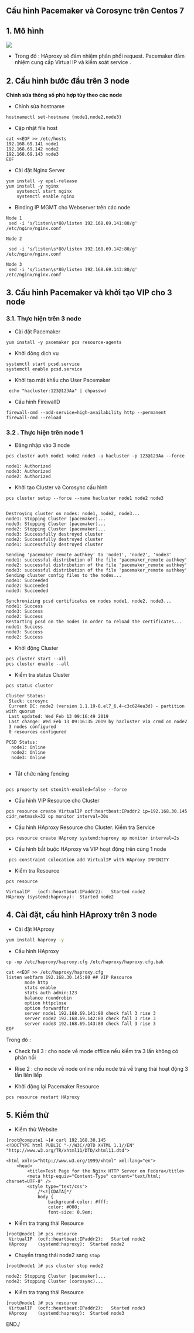 
## Cấu hình  Pacemaker và Corosync trên Centos 7


## 1. Mô hình 

![](https://i.imgur.com/F2CHwcX.png)

- Trong đó : HAproxy sẽ đảm nhiệm phân phối request. Pacemaker đảm nhiệm cung cấp Virtual IP và kiểm soát service . 

## 2. Cấu hình bước đầu trên 3 node

**Chỉnh sửa thông số phù hợp tùy theo các node**

- Chỉnh sửa hostname
```
hostnamectl set-hostname {node1,node2,node3}
```

- Cập nhật file host
```
cat <<EOF >> /etc/hosts
192.168.69.141 node1
192.168.69.142 node2
192.168.69.143 node3
EOF
```

 - Cài đặt Nginx Server
```
yum install -y epel-release
yum install -y nginx
	systemctl start nginx
	systemctl enable nginx

```

- Binding IP MGMT cho Webserver trên các node 
```
Node 1
 sed -i 's/listen\s*80/listen 192.168.69.141:80/g' /etc/nginx/nginx.conf

Node 2

 sed -i 's/listen\s*80/listen 192.168.69.142:80/g' /etc/nginx/nginx.conf

Node 3
 sed -i 's/listen\s*80/listen 192.168.69.143:80/g' /etc/nginx/nginx.conf
```


## 3. Cấu hình Pacemaker và khởi tạo VIP cho 3 node


### 3.1. Thực hiện trên 3 node
- Cài đặt Pacemaker
```
yum install -y pacemaker pcs resource-agents

```

- Khởi động dịch vụ
```
systemctl start pcsd.service
systemctl enable pcsd.service
```

- Khởi tạo mật khẩu cho User Pacemaker
```
 echo "hacluster:123@123Aa" | chpasswd

```

- Cấu hình FirewallD
```
firewall-cmd --add-service=high-availability http --permanent
firewall-cmd --reload
```

### 3.2 . Thực hiện trên node 1

- Đăng nhập vào 3 node
```
pcs cluster auth node1 node2 node3 -u hacluster -p 123@123Aa --force

node1: Authorized
node3: Authorized
node2: Authorized

```


- Khởi tạo Cluster và Corosync cấu hình

```
pcs cluster setup --force --name hacluster node1 node2 node3


Destroying cluster on nodes: node1, node2, node3...
node1: Stopping Cluster (pacemaker)...
node3: Stopping Cluster (pacemaker)...
node2: Stopping Cluster (pacemaker)...
node3: Successfully destroyed cluster
node2: Successfully destroyed cluster
node1: Successfully destroyed cluster

Sending 'pacemaker_remote authkey' to 'node1', 'node2', 'node3'
node1: successful distribution of the file 'pacemaker_remote authkey'
node2: successful distribution of the file 'pacemaker_remote authkey'
node3: successful distribution of the file 'pacemaker_remote authkey'
Sending cluster config files to the nodes...
node1: Succeeded
node2: Succeeded
node3: Succeeded

Synchronizing pcsd certificates on nodes node1, node2, node3...
node1: Success
node3: Success
node2: Success
Restarting pcsd on the nodes in order to reload the certificates...
node1: Success
node3: Success
node2: Success

```

- Khởi động Cluster
```
pcs cluster start --all
pcs cluster enable --all

```

- Kiểm tra status Cluster
```
pcs status cluster

Cluster Status:
 Stack: corosync
 Current DC: node2 (version 1.1.19-8.el7_6.4-c3c624ea3d) - partition with quorum
 Last updated: Wed Feb 13 09:16:49 2019
 Last change: Wed Feb 13 09:16:35 2019 by hacluster via crmd on node2
 3 nodes configured
 0 resources configured

PCSD Status:
  node1: Online
  node2: Online
  node3: Online


```

- Tắt chức năng fencing
```

pcs property set stonith-enabled=false --force

```

- Cấu hình VIP Resource  cho Cluster
```
pcs resource create VirtualIP ocf:heartbeat:IPaddr2 ip=192.168.30.145 cidr_netmask=32 op monitor interval=30s
```


- Cấu hình HAproxy Resource cho Cluster. Kiểm tra Service

```
pcs resource create HAproxy systemd:haproxy op monitor interval=2s
```

- Cấu hình bắt buộc HAproxy và VIP hoạt động trên cùng 1 node
```
 pcs constraint colocation add VirtualIP with HAproxy INFINITY
```

- Kiểm tra Resource
```
pcs resource

VirtualIP	(ocf::heartbeat:IPaddr2):	Started node2
HAproxy	(systemd:haproxy):	Started node2

```

## 4. Cài đặt, cấu hình HAproxy trên 3 node

- Cài đặt HAproxy
```bash
yum install haproxy -y
```

- Cấu hình HAproxy
```
cp -np /etc/haproxy/haproxy.cfg /etc/haproxy/haproxy.cfg.bak

cat <<EOF >> /etc/haproxy/haproxy.cfg
listen webfarm 192.168.30.145:80 ## VIP Resource
       mode http
       stats enable
       stats auth admin:123
       balance roundrobin
       option httpclose
       option forwardfor
       server node1 192.168.69.141:80 check fall 3 rise 3
       server node2 192.168.69.142:80 check fall 3 rise 3
	   server node3 192.168.69.143:80 check fall 3 rise 3
EOF
```

Trong đó :
- Check fail 3 : cho node về mode offlice nếu kiểm tra 3 lần không có phản hồi
- Rise 2 : cho node về node online nếu node trả về trạng thái hoạt động 3 lần liên liếp

- Khởi động lại Pacemaker Resource
```
pcs resource restart HAproxy

```

## 5. Kiểm thử 

- Kiểm thử Website
```
[root@compute1 ~]# curl 192.168.30.145
<!DOCTYPE html PUBLIC "-//W3C//DTD XHTML 1.1//EN" "http://www.w3.org/TR/xhtml11/DTD/xhtml11.dtd">

<html xmlns="http://www.w3.org/1999/xhtml" xml:lang="en">
    <head>
        <title>Test Page for the Nginx HTTP Server on Fedora</title>
        <meta http-equiv="Content-Type" content="text/html; charset=UTF-8" />
        <style type="text/css">
            /*<![CDATA[*/
            body {
                background-color: #fff;
                color: #000;
                font-size: 0.9em;
```

- Kiểm tra trạng thái Resource
```
[root@node1 ]# pcs resource
 VirtualIP	(ocf::heartbeat:IPaddr2):	Started node2
 HAproxy	(systemd:haproxy):	Started node2
```

- Chuyển trạng thái node2 sang `stop`
```
[root@node1 ]# pcs cluster stop node2

node2: Stopping Cluster (pacemaker)...
node2: Stopping Cluster (corosync)...
```

- Kiểm tra trạng thái Resource
```
[root@node1 ]# pcs resource
 VirtualIP	(ocf::heartbeat:IPaddr2):	Started node3
 HAproxy	(systemd:haproxy):	Started node3
```

END./
